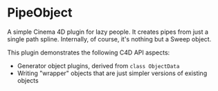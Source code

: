 # PipeObject

A simple Cinema 4D plugin for lazy people. It creates pipes from just a single path spline. Internally, of course, it's nothing but a Sweep object.

This plugin demonstrates the following C4D API aspects:
* Generator object plugins, derived from `class ObjectData`
* Writing "wrapper" objects that are just simpler versions of existing objects
